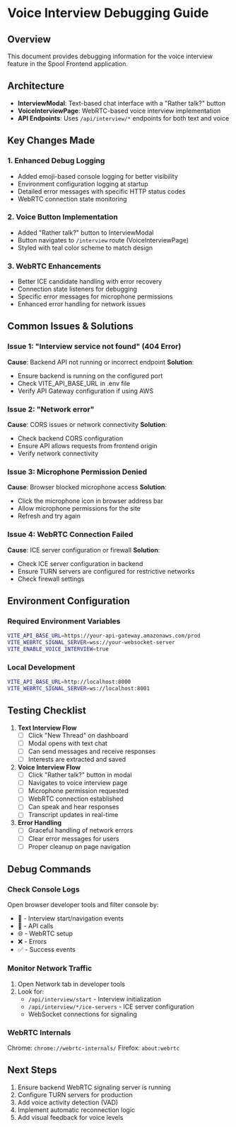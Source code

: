 # Voice Interview Debugging Guide

## Overview
This document provides debugging information for the voice interview feature in the Spool Frontend application.

## Architecture
- **InterviewModal**: Text-based chat interface with a "Rather talk?" button
- **VoiceInterviewPage**: WebRTC-based voice interview implementation
- **API Endpoints**: Uses `/api/interview/*` endpoints for both text and voice

## Key Changes Made

### 1. Enhanced Debug Logging
- Added emoji-based console logging for better visibility
- Environment configuration logging at startup
- Detailed error messages with specific HTTP status codes
- WebRTC connection state monitoring

### 2. Voice Button Implementation
- Added "Rather talk?" button to InterviewModal
- Button navigates to `/interview` route (VoiceInterviewPage)
- Styled with teal color scheme to match design

### 3. WebRTC Enhancements
- Better ICE candidate handling with error recovery
- Connection state listeners for debugging
- Specific error messages for microphone permissions
- Enhanced error handling for network issues

## Common Issues & Solutions

### Issue 1: "Interview service not found" (404 Error)
**Cause**: Backend API not running or incorrect endpoint
**Solution**: 
- Ensure backend is running on the configured port
- Check VITE_API_BASE_URL in .env file
- Verify API Gateway configuration if using AWS

### Issue 2: "Network error" 
**Cause**: CORS issues or network connectivity
**Solution**:
- Check backend CORS configuration
- Ensure API allows requests from frontend origin
- Verify network connectivity

### Issue 3: Microphone Permission Denied
**Cause**: Browser blocked microphone access
**Solution**:
- Click the microphone icon in browser address bar
- Allow microphone permissions for the site
- Refresh and try again

### Issue 4: WebRTC Connection Failed
**Cause**: ICE server configuration or firewall
**Solution**:
- Check ICE server configuration in backend
- Ensure TURN servers are configured for restrictive networks
- Check firewall settings

## Environment Configuration

### Required Environment Variables
```bash
VITE_API_BASE_URL=https://your-api-gateway.amazonaws.com/prod
VITE_WEBRTC_SIGNAL_SERVER=wss://your-websocket-server
VITE_ENABLE_VOICE_INTERVIEW=true
```

### Local Development
```bash
VITE_API_BASE_URL=http://localhost:8000
VITE_WEBRTC_SIGNAL_SERVER=ws://localhost:8001
```

## Testing Checklist

1. **Text Interview Flow**
   - [ ] Click "New Thread" on dashboard
   - [ ] Modal opens with text chat
   - [ ] Can send messages and receive responses
   - [ ] Interests are extracted and saved

2. **Voice Interview Flow**
   - [ ] Click "Rather talk?" button in modal
   - [ ] Navigates to voice interview page
   - [ ] Microphone permission requested
   - [ ] WebRTC connection established
   - [ ] Can speak and hear responses
   - [ ] Transcript updates in real-time

3. **Error Handling**
   - [ ] Graceful handling of network errors
   - [ ] Clear error messages for users
   - [ ] Proper cleanup on page navigation

## Debug Commands

### Check Console Logs
Open browser developer tools and filter console by:
- 🎯 - Interview start/navigation events
- 📡 - API calls
- 🌐 - WebRTC setup
- ❌ - Errors
- ✅ - Success events

### Monitor Network Traffic
1. Open Network tab in developer tools
2. Look for:
   - `/api/interview/start` - Interview initialization
   - `/api/interview/*/ice-servers` - ICE server configuration
   - WebSocket connections for signaling

### WebRTC Internals
Chrome: `chrome://webrtc-internals/`
Firefox: `about:webrtc`

## Next Steps
1. Ensure backend WebRTC signaling server is running
2. Configure TURN servers for production
3. Add voice activity detection (VAD)
4. Implement automatic reconnection logic
5. Add visual feedback for voice levels